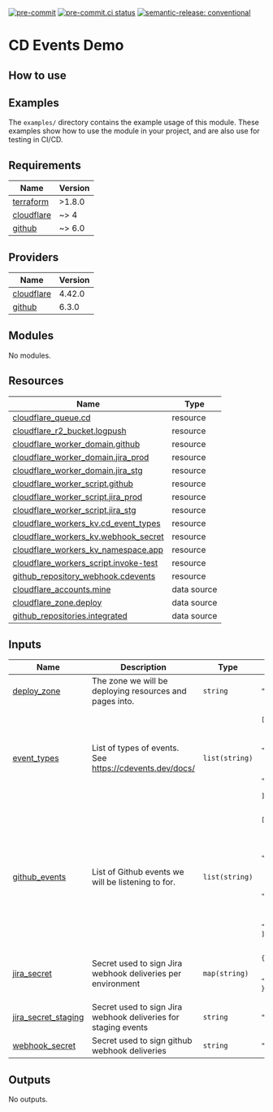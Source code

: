[![pre-commit](https://img.shields.io/badge/pre--commit-enabled-brightgreen?logo=pre-commit&logoColor=white)](https://github.com/pre-commit/pre-commit) [![pre-commit.ci status](https://results.pre-commit.ci/badge/github/brucellino/cdevents-demo/main.svg)](https://results.pre-commit.ci/latest/github/brucellino/cdevents-demo/main) [![semantic-release: conventional](https://img.shields.io/badge/semantic--release-conventional-e10079?logo=semantic-release)](https://github.com/semantic-release/semantic-release)

# CD Events Demo

## How to use

<!-- todo -->

## Examples

The `examples/` directory contains the example usage of this module.
These examples show how to use the module in your project, and are also use for testing in CI/CD.


<!-- BEGIN_TF_DOCS -->
## Requirements

| Name | Version |
|------|---------|
| <a name="requirement_terraform"></a> [terraform](#requirement\_terraform) | >1.8.0 |
| <a name="requirement_cloudflare"></a> [cloudflare](#requirement\_cloudflare) | ~> 4 |
| <a name="requirement_github"></a> [github](#requirement\_github) | ~> 6.0 |

## Providers

| Name | Version |
|------|---------|
| <a name="provider_cloudflare"></a> [cloudflare](#provider\_cloudflare) | 4.42.0 |
| <a name="provider_github"></a> [github](#provider\_github) | 6.3.0 |

## Modules

No modules.

## Resources

| Name | Type |
|------|------|
| [cloudflare_queue.cd](https://registry.terraform.io/providers/cloudflare/cloudflare/latest/docs/resources/queue) | resource |
| [cloudflare_r2_bucket.logpush](https://registry.terraform.io/providers/cloudflare/cloudflare/latest/docs/resources/r2_bucket) | resource |
| [cloudflare_worker_domain.github](https://registry.terraform.io/providers/cloudflare/cloudflare/latest/docs/resources/worker_domain) | resource |
| [cloudflare_worker_domain.jira_prod](https://registry.terraform.io/providers/cloudflare/cloudflare/latest/docs/resources/worker_domain) | resource |
| [cloudflare_worker_domain.jira_stg](https://registry.terraform.io/providers/cloudflare/cloudflare/latest/docs/resources/worker_domain) | resource |
| [cloudflare_worker_script.github](https://registry.terraform.io/providers/cloudflare/cloudflare/latest/docs/resources/worker_script) | resource |
| [cloudflare_worker_script.jira_prod](https://registry.terraform.io/providers/cloudflare/cloudflare/latest/docs/resources/worker_script) | resource |
| [cloudflare_worker_script.jira_stg](https://registry.terraform.io/providers/cloudflare/cloudflare/latest/docs/resources/worker_script) | resource |
| [cloudflare_workers_kv.cd_event_types](https://registry.terraform.io/providers/cloudflare/cloudflare/latest/docs/resources/workers_kv) | resource |
| [cloudflare_workers_kv.webhook_secret](https://registry.terraform.io/providers/cloudflare/cloudflare/latest/docs/resources/workers_kv) | resource |
| [cloudflare_workers_kv_namespace.app](https://registry.terraform.io/providers/cloudflare/cloudflare/latest/docs/resources/workers_kv_namespace) | resource |
| [cloudflare_workers_script.invoke-test](https://registry.terraform.io/providers/cloudflare/cloudflare/latest/docs/resources/workers_script) | resource |
| [github_repository_webhook.cdevents](https://registry.terraform.io/providers/integrations/github/latest/docs/resources/repository_webhook) | resource |
| [cloudflare_accounts.mine](https://registry.terraform.io/providers/cloudflare/cloudflare/latest/docs/data-sources/accounts) | data source |
| [cloudflare_zone.deploy](https://registry.terraform.io/providers/cloudflare/cloudflare/latest/docs/data-sources/zone) | data source |
| [github_repositories.integrated](https://registry.terraform.io/providers/integrations/github/latest/docs/data-sources/repositories) | data source |

## Inputs

| Name | Description | Type | Default | Required |
|------|-------------|------|---------|:--------:|
| <a name="input_deploy_zone"></a> [deploy\_zone](#input\_deploy\_zone) | The zone we will be deploying resources and pages into. | `string` | `"brucellino.dev"` | no |
| <a name="input_event_types"></a> [event\_types](#input\_event\_types) | List of types of events. See https://cdevents.dev/docs/ | `list(string)` | <pre>[<br>  "cdevents-core",<br>  "cdevents-scm",<br>  "cdevents-ci",<br>  "cdevents-test",<br>  "cdevents-cd",<br>  "cdevents-ops",<br>  "cdevents-ticket"<br>]</pre> | no |
| <a name="input_github_events"></a> [github\_events](#input\_github\_events) | List of Github events we will be listening to for. | `list(string)` | <pre>[<br>  "check_run",<br>  "issue_comment",<br>  "issues",<br>  "label",<br>  "pull_request",<br>  "pull_request_review",<br>  "push",<br>  "registry_package",<br>  "release",<br>  "workflow_job",<br>  "workflow_run"<br>]</pre> | no |
| <a name="input_jira_secret"></a> [jira\_secret](#input\_jira\_secret) | Secret used to sign Jira webhook deliveries per environment | `map(string)` | <pre>{<br>  "production": "secret",<br>  "staging": "secret"<br>}</pre> | no |
| <a name="input_jira_secret_staging"></a> [jira\_secret\_staging](#input\_jira\_secret\_staging) | Secret used to sign Jira webhook deliveries for staging events | `string` | `"secret"` | no |
| <a name="input_webhook_secret"></a> [webhook\_secret](#input\_webhook\_secret) | Secret used to sign github webhook deliveries | `string` | `"secret"` | no |

## Outputs

No outputs.
<!-- END_TF_DOCS -->
